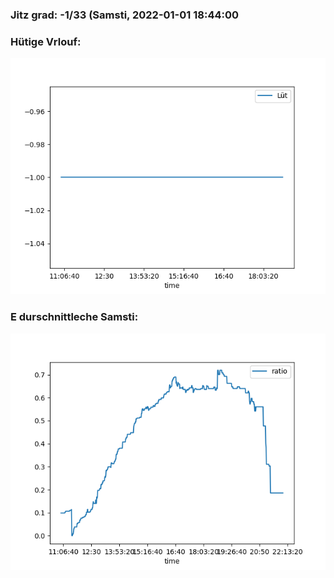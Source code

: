 ### Jitz grad: -1/33 (Samsti, 2022-01-01 18:44:00

### Hütige Vrlouf:
![Graph](Today.png)

### E durschnittleche Samsti:
![Graph](Samsti.png)
